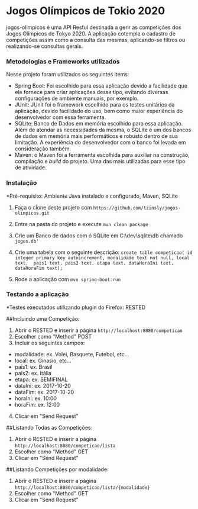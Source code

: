 # Jogos Olímpicos de Tokio 2020

jogos-olimpicos é uma API Resful destinada a gerir as competições dos Jogos Olímpicos de Tokyo 2020.
A aplicação cotempla o cadastro de competições assim como a consulta das mesmas, aplicando-se filtros ou realizando-se consultas gerais.

### Metodologias e Frameworks utilizados
Nesse projeto foram utilizados os seguintes items:
- Spring Boot: Foi escolhido para essa aplicação devido a facilidade que ele fornece para criar aplicações desse tipo, evitando diversas configurações de ambiente manuais, por exemplo.
- JUnit: JUnit foi o framework escolhido para os testes unitários da aplicação, devido facilidade do uso, bem como maior experiência do desenvolvedor com essa ferramenta.
- SQLite: Banco de Dados em memória escolhido para essa aplicação. Além de atendar as necessidades da mesma, o SQLite é um dos bancos de dados em memória mais performáticos e robusto dentro de sua limitação. A experiência do desenvolvedor com o banco foi levada em consideração também.
- Maven: o Maven foi a ferramenta escolhida para auxiliar na construção, compilação e *build* do projeto. Uma das mais utilizadas para esse tipo de atividade.

### Instalação

*Pré-requisito: Ambiente Java instalado e configurado, Maven, SQLite

1. Faça o clone deste projeto com `https://github.com/tzinsly/jogos-olimpicos.git`
2. Entre na pasta do projeto e execute `mvn clean package`
3. Crie um Banco de dados com o SQLite em C:\dev\sqlite\db chamado `jogos.db'`
4. Crie uma tabela com o seguinte descrição:
`create table competicao(
id integer primary key autoincrement,
modalidade text not null,
local text, 
pais1 text,
pais2 text,
etapa text,
dataHoraIni text,
dataHoraFim text);`

5. Rode a aplicação com `mvn spring-boot:run`

### Testando a aplicação
*Testes executados utilizando plugin do Firefox: RESTED

##Incluindo uma Competição:
1. Abrir o RESTED e inserir  a página `http://localhost:8080/competicao`
2. Escolher como "Method" POST
3. Incluir os seguintes campos: 
 - modalidade: ex. Volei, Basquete, Futebol, etc...
 - local: ex. Ginasio, etc...
 - pais1: ex. Brasil
 - pais2: ex. Itália
 - etapa: ex. SEMIFINAL
 - dataIni: ex. 2017-10-20
 - dataFim: ex. 2017-10-20
 - horaIni: ex. 10:00
 - horaFim: ex. 12:00
 
 4. Clicar em "Send Request"
 
 ##Listando Todas as Competições:
 1. Abrir o RESTED e inserir  a página `http://localhost:8080/competicao/lista`
 2. Escolher como "Method" GET
 3. Clicar em "Send Request"
 
 ##Listando Competições por modalidade:
 1. Abrir o RESTED e inserir  a página `http://localhost:8080/competicao/lista/{modalidade}`
 2. Escolher como "Method" GET
 3. Clicar em "Send Request"
 
 

